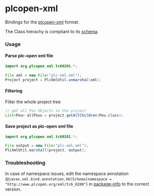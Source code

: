 # plcopen-xml

Bindings for the [plcopen-xml](http://www.plcopen.org/pages/tc6_xml/) format.

The Class hierachy is compliant to its [schema](src/main/resources/tc6_xml_v201.xsd).

### Usage

#### Parse plc-open xml file
```java
import org.plcopen.xml.tc60201.*;
 
File xml = new File("plc-xml.xml");
Project project = PlcXmlUtil.unmarshal(xml);

```

#### Filtering
Filter the whole project tree
```java
// get all Pou Objects in the project
List<Pou> allPous = project.getAllChildren(Pou.class);

```

#### Save project as plc-open xml file
```java
import org.plcopen.xml.tc60201.*;
 
File output = new File("plc-xml.xml");
PlcXmlUtil.marshall(project, output);

```

### Troubleshooting

In case of namespace issues, edit the namespace annotation (`@javax.xml.bind.annotation.XmlSchema(namespace = "http://www.plcopen.org/xml/tc6_0200"`) in [package-info](./src/main/java/org/plcopen/xml/tc60201/package-info.java) to the correct version.